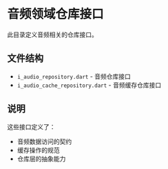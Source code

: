 # 音频领域仓库接口

此目录定义音频相关的仓库接口。

## 文件结构

- `i_audio_repository.dart` - 音频仓库接口
- `i_audio_cache_repository.dart` - 音频缓存仓库接口

## 说明

这些接口定义了：
- 音频数据访问的契约
- 缓存操作的规范
- 仓库层的抽象能力 